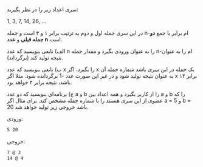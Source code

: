 سری اعداد زير را در نظر بگيريد:

1, 3, 7, 14, 26, …

در اين سری جمله اول و دوم به ترتیب برابر ۱ و ۳ است و جمله n-ام برابر با جمع **دو جمله قبلی** و **عدد n** است.

الف) تابعی بنويسيد كه عدد n را به عنوان ورودی بگيرد و مقدار جمله n-ام را به عنوان نتيجه توليد كند (برگرداند).

ب) تابعی بنويسيد كه عدد x را بگيرد، اگر x یک جمله در اين سری باشد شماره جمله آن به عنوان نتيجه توليد شود و در غير اين صورت عدد -1 برگردانده شود. مثلا اگر x برابر ۱۴ باشد، نتيجه برابر ۴ خواهد بود.

ج) برنامه‌اي بنويسيد كه دو عدد a و b را از كاربر بگيرد و همه اعداد بين a و b را كه عضوی از اين سری هستند را با شماره جمله مشخص كند. برای مثال اگر a = 5 و b = 20 باشد خروجی زير توليد خواهد شد.

ورودی:

```sh
5 20
```

خروجی:

```sh
7 @ 3
14 @ 4
```